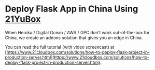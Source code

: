 # Deploy Flask App in China Using [21YuBox](https://www.21cloudbox.com/)

When Heroku / Digital Ocean / AWS / GPC don't work out-of-the-box for China, we create an addons solution that gives you an edge in China.

You can read the full tutorial (with video screencast) at [https://www.21cloudbox.com/solutions/how-to-deploy-flask-project-in-production-server.html](https://www.21cloudbox.com/solutions/how-to-deploy-flask-project-in-production-server.html).


